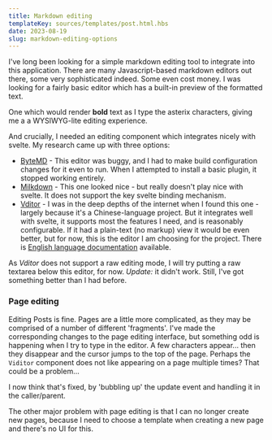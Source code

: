 ```yaml
---
title: Markdown editing
templateKey: sources/templates/post.html.hbs
date: 2023-08-19
slug: markdown-editing-options
---
```

I've long been looking for a simple markdown editing tool to integrate into this application. There are many Javascript-based markdown editors out there, some very sophisticated indeed. Some even cost money. I was looking for a fairly basic editor which has a built-in preview of the formatted text.

One which would render **bold** text as I type the asterix characters, giving me a a WYSIWYG-lite editing experience.

And crucially, I needed an editing component which integrates nicely with svelte. My research came up with three options:

* [ByteMD](https://bytemd.js.org/playground/) - This editor was buggy, and I had to make build configuration changes for it even to run. When I attempted to install a basic plugin, it stopped working entirely.
* [Milkdown](https://milkdown.dev/playground) - This one looked nice - but really doesn't play nice with svelte. It does not support the key svelte binding mechanism.
* [Vditor](https://github.com/Vanessa219/vditor) - I was in the deep depths of the internet when I found this one - largely because it's a Chinese-language project. But it integrates well with svelte, it supports most the features I need, and is reasonably configurable. If it had a plain-text (no markup) view it would be even better, but for now, this is the editor I am choosing for the project. There is [English language documentation]([https://](https://github.com/Vanessa219/vditor/blob/master/README_en_US.md)) available.

As *Vditor* does not support a raw editing mode, I will try putting a raw textarea below this editor, for now. *Update:* it didn't work. Still, I've got something better than I had before.

### Page editing

Editing Posts is fine. Pages are a little more complicated, as they may be comprised of a number of different 'fragments'. I've made the corresponding changes to the page editing interface, but something odd is happening when I try to type in the editor. A few characters appear... then they disappear and the cursor jumps to the top of the page. Perhaps the `Viditor` component does not like appearing on a page multiple times? That could be a problem...

I now think that's fixed, by 'bubbling up' the update event and handling it in the caller/parent.

The other major problem with page editing is that I can no longer create new pages, because I need to choose a template when creating a new page and there's no UI for this.

